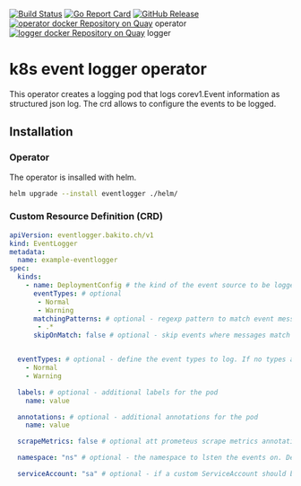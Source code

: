 [![Build Status](https://travis-ci.com/bakito/k8s-event-logger-operator.svg?branch=master)](https://travis-ci.com/bakito/k8s-event-logger-operator) [![Go Report Card](https://goreportcard.com/badge/github.com/bakito/k8s-event-logger-operator)](https://goreportcard.com/report/github.com/bakito/k8s-event-logger-operator) 
[![GitHub Release](https://img.shields.io/github/release/bakito/k8s-event-logger-operator.svg?style=flat)](https://github.com/bakito/k8s-event-logger-operator/releases)  
[![operator docker Repository on Quay](https://quay.io/repository/bakito/k8s-event-logger-operator/status "operator docker Repository on Quay")](https://quay.io/repository/bakito/k8s-event-logger-operator) operator  
[![logger docker Repository on Quay](https://quay.io/repository/bakito/k8s-event-logger/status "logger docker Repository on Quay")](https://quay.io/repository/bakito/k8s-event-logger) logger  


# k8s event logger operator

This operator creates a logging pod that logs corev1.Event information as structured json log.
The crd allows to configure the events to be logged.

## Installation

### Operator
The operator is insalled with helm.

```bash
helm upgrade --install eventlogger ./helm/
```

### Custom Resource Definition (CRD)

```yaml
apiVersion: eventlogger.bakito.ch/v1
kind: EventLogger
metadata:
  name: example-eventlogger
spec:
  kinds:
    - name: DeploymentConfig # the kind of the event source to be logged
      eventTypes: # optional
       - Normal
       - Warning
      matchingPatterns: # optional - regexp pattern to match event messages
       - .*
      skipOnMatch: false # optional - skip events where messages match the pattern. Default false


  eventTypes: # optional - define the event types to log. If no types are defined, all events are logged
    - Normal
    - Warning

  labels: # optional - additional labels for the pod
    name: value

  annotations: # optional - additional annotations for the pod
    name: value

  scrapeMetrics: false # optional att prometeus scrape metrics annotation to the pod. Default false

  namespace: "ns" # optional - the namespace to lsten the events on. Default the current namespace

  serviceAccount: "sa" # optional - if a custom ServiceAccount should be used for the pod. Default ServiceAccount is automatically created
```
